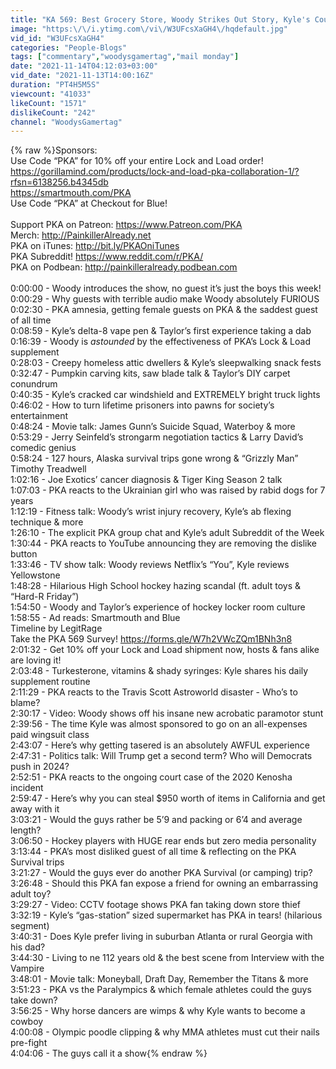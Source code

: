 ```yaml
---
title: "KA 569: Best Grocery Store, Woody Strikes Out Story, Kyle's Court Case"
image: "https:\/\/i.ytimg.com\/vi\/W3UFcsXaGH4\/hqdefault.jpg"
vid_id: "W3UFcsXaGH4"
categories: "People-Blogs"
tags: ["commentary","woodysgamertag","mail monday"]
date: "2021-11-14T04:12:03+03:00"
vid_date: "2021-11-13T14:00:16Z"
duration: "PT4H5M5S"
viewcount: "41033"
likeCount: "1571"
dislikeCount: "242"
channel: "WoodysGamertag"
---
```

{% raw %}Sponsors:<br />Use Code “PKA” for 10% off your entire Lock and Load order! <a rel="nofollow" target="blank" href="https://gorillamind.com/products/lock-and-load-pka-collaboration-1/?rfsn=6138256.b4345db">https://gorillamind.com/products/lock-and-load-pka-collaboration-1/?rfsn=6138256.b4345db</a> <br /><a rel="nofollow" target="blank" href="https://smartmouth.com/PKA">https://smartmouth.com/PKA</a> <br />Use Code “PKA” at Checkout for Blue! <br /><br />Support PKA on Patreon: <a rel="nofollow" target="blank" href="https://www.Patreon.com/PKA">https://www.Patreon.com/PKA</a><br />Merch: <a rel="nofollow" target="blank" href="http://PainkillerAlready.net">http://PainkillerAlready.net</a><br />PKA on iTunes: <a rel="nofollow" target="blank" href="http://bit.ly/PKAOniTunes">http://bit.ly/PKAOniTunes</a><br />PKA Subreddit!  <a rel="nofollow" target="blank" href="https://www.reddit.com/r/PKA/">https://www.reddit.com/r/PKA/</a><br />PKA on Podbean: <a rel="nofollow" target="blank" href="http://painkilleralready.podbean.com">http://painkilleralready.podbean.com</a><br /><br />0:00:00 - Woody introduces the show, no guest it’s just the boys this week!<br />0:00:29 - Why guests with terrible audio make Woody absolutely FURIOUS <br />0:02:30 - PKA amnesia, getting female guests on PKA &amp; the saddest guest of all time<br />0:08:59 - Kyle’s delta-8 vape pen &amp; Taylor’s first experience taking a dab<br />0:16:39 - Woody is *astounded* by the effectiveness of PKA’s Lock &amp; Load supplement<br />0:28:03 - Creepy homeless attic dwellers &amp; Kyle’s sleepwalking snack fests<br />0:32:47 - Pumpkin carving kits, saw blade talk &amp; Taylor’s DIY carpet conundrum <br />0:40:35 - Kyle’s cracked car windshield and EXTREMELY bright truck lights<br />0:46:02 - How to turn lifetime prisoners into pawns for society’s entertainment<br />0:48:24 - Movie talk: James Gunn’s Suicide Squad, Waterboy &amp; more<br />0:53:29 - Jerry Seinfeld’s strongarm negotiation tactics &amp; Larry David’s comedic genius <br />0:58:24 - 127 hours, Alaska survival trips gone wrong &amp; “Grizzly Man” Timothy Treadwell <br />1:02:16 - Joe Exotics’ cancer diagnosis &amp; Tiger King Season 2 talk<br />1:07:03 - PKA reacts to the Ukrainian girl who was raised by rabid dogs for 7 years<br />1:12:19 - Fitness talk: Woody’s wrist injury recovery, Kyle’s ab flexing technique &amp; more<br />1:26:10 - The explicit PKA group chat and Kyle’s adult Subreddit of the Week<br />1:30:44 - PKA reacts to YouTube announcing they are removing the dislike button <br />1:33:46 - TV show talk: Woody reviews Netflix’s “You”, Kyle reviews Yellowstone <br />1:48:28 - Hilarious High School hockey hazing scandal (ft. adult toys &amp; “Hard-R Friday”)<br />1:54:50 - Woody and Taylor’s experience of hockey locker room culture <br />1:58:55 - Ad reads: Smartmouth and Blue<br />Timeline by LegitRage<br />Take the PKA 569 Survey! <a rel="nofollow" target="blank" href="https://forms.gle/W7h2VWcZQm1BNh3n8">https://forms.gle/W7h2VWcZQm1BNh3n8</a> <br />2:01:32 - Get 10% off your Lock and Load shipment now, hosts &amp; fans alike are loving it!<br />2:03:48 - Turkesterone, vitamins &amp; shady syringes:  Kyle shares his daily supplement routine<br />2:11:29 - PKA reacts to the Travis Scott Astroworld disaster - Who’s to blame?<br />2:30:17 - Video: Woody shows off his insane new acrobatic paramotor stunt<br />2:39:56 - The time Kyle was almost sponsored to go on an all-expenses paid wingsuit class<br />2:43:07 - Here’s why getting tasered is an absolutely AWFUL experience<br />2:47:31 - Politics talk: Will Trump get a second term? Who will Democrats push in 2024?<br />2:52:51 - PKA reacts to the ongoing court case of the 2020 Kenosha incident <br />2:59:47 - Here’s why you can steal $950 worth of items in California and get away with it <br />3:03:21 - Would the guys rather be 5’9 and packing or 6’4 and average length?<br />3:06:50 - Hockey players with HUGE rear ends but zero media personality<br />3:13:44 - PKA’s most disliked guest of all time &amp; reflecting on the PKA Survival trips<br />3:21:27 - Would the guys ever do another PKA Survival (or camping) trip?<br />3:26:48 - Should this PKA fan expose a friend for owning an embarrassing adult toy?<br />3:29:27 - Video: CCTV footage shows PKA fan taking down store thief <br />3:32:19 - Kyle’s “gas-station” sized supermarket has PKA in tears! (hilarious segment)<br />3:40:31 - Does Kyle prefer living in suburban Atlanta or rural Georgia with his dad?   <br />3:44:30 - Living to ne 112 years old &amp; the best scene from Interview with the Vampire<br />3:48:01 - Movie talk: Moneyball, Draft Day, Remember the Titans &amp; more <br />3:51:23 - PKA vs the Paralympics &amp; which female athletes could the guys take down?<br />3:56:25 - Why horse dancers are wimps &amp; why Kyle wants to become a cowboy <br />4:00:08 - Olympic poodle clipping &amp; why MMA athletes must cut their nails pre-fight<br />4:04:06 - The guys call it a show{% endraw %}
